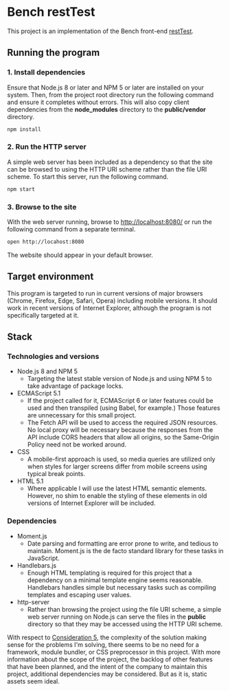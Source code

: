 # Bench restTest

This project is an implementation of the Bench front-end [restTest](http://resttest.bench.co/front-end).

## Running the program

### 1. Install dependencies

Ensure that Node.js 8 or later and NPM 5 or later are installed on your system. Then, from the project root directory
run the following command and ensure it completes without errors. This will also copy client dependencies from the
**node_modules** directory to the **public/vendor** directory.

```bash
npm install
```

### 2. Run the HTTP server

A simple web server has been included as a dependency so that the site can be browsed to using the HTTP URI scheme 
rather than the file URI scheme. To start this server, run the following command.

```bash
npm start
```

### 3. Browse to the site

With the web server running, browse to <http://localhost:8080/> or run the following command from a separate terminal.

```bash
open http://locahost:8080
```

The website should appear in your default browser.

## Target environment

This program is targeted to run in current versions of major browsers (Chrome, Firefox, Edge, Safari, Opera) including
mobile versions. It should work in recent versions of Internet Explorer, although the program is not specifically 
targeted at it.

## Stack

### Technologies and versions

- Node.js 8 and NPM 5
    - Targeting the latest stable version of Node.js and using NPM 5 to take advantage of package locks.
- ECMAScript 5.1 
    - If the project called for it, ECMAScript 6 or later features could be used and then transpiled (using Babel, for 
      example.) Those features are unnecessary for this small project.
    - The Fetch API will be used to access the required JSON resources. No local proxy will be necessary because the 
      responses from the API include CORS headers that allow all origins, so the Same-Origin Policy need not be worked 
      around.
- CSS
    - A mobile-first approach is used, so media queries are utilized only when styles for larger screens differ from
      mobile screens using typical break points.
- HTML 5.1
    - Where applicable I will use the latest HTML semantic elements. However, no shim to enable the styling of these 
      elements in old versions of Internet Explorer will be included.

### Dependencies

- Moment.js
    - Date parsing and formatting are error prone to write, and tedious to maintain. Moment.js is the de facto standard
      library for these tasks in JavaScript.
- Handlebars.js
    - Enough HTML templating is required for this project that a dependency on a minimal template engine seems 
      reasonable. Handlebars handles simple but necessary tasks such as compiling templates and escaping user values.
- http-server
    - Rather than browsing the project using the file URI scheme, a simple web server running on Node.js can serve the
      files in the **public** directory so that they may be accessed using the HTTP URI scheme.

With respect to [Consideration 5](http://resttest.bench.co/front-end#additional), the complexity of the solution making 
sense for the problems I'm solving, there seems to be no need for a framework, module bundler, or CSS preprocessor in 
this project. With more information about the scope of the project, the backlog of other features that have been 
planned, and the intent of the company to maintain this project, additional dependencies may be considered. But as it 
is, static assets seem ideal.
